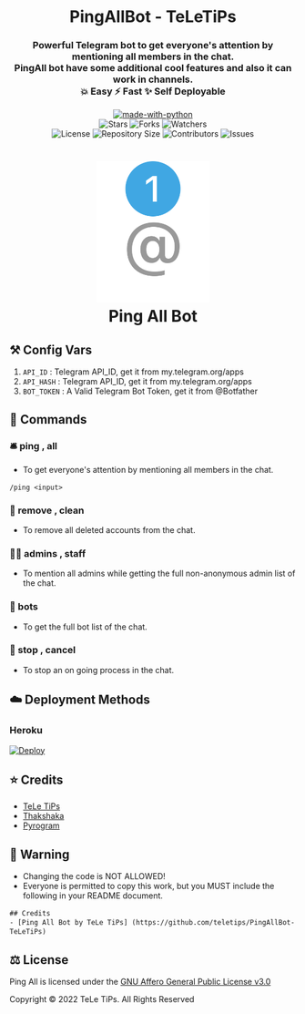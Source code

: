 <h1 align= center>PingAllBot - TeLeTiPs</h1>
<h3 align = center>Powerful Telegram bot to get everyone's attention by mentioning all members in the chat.
<br>PingAll bot have some additional cool features and also it can work in channels.
<br>💥 Easy    ⚡️ Fast    ✨ Self Deployable</h3>


<p align="center">
<a href="https://python.org"><img src="http://forthebadge.com/images/badges/made-with-python.svg" alt="made-with-python"></a>
<br>
    <img src="https://img.shields.io/github/stars/teletips/PingAllBot-TeLeTiPs?style=for-the-badge" alt="Stars">
    <img src="https://img.shields.io/github/forks/teletips/PingAllBot-TeLeTiPs?style=for-the-badge" alt="Forks">
    <img src="https://img.shields.io/github/watchers/teletips/PingAllBot-TeLeTiPs?style=for-the-badge" alt="Watchers"> 
<br>
    <img src="https://img.shields.io/github/license/teletips/PingAllBot-TeLeTiPs?style=for-the-badge" alt="License">
    <img src="https://img.shields.io/github/repo-size/teletips/PingAllBot-TeLeTiPs?style=for-the-badge" alt="Repository Size">
    <img src="https://img.shields.io/github/contributors/teletips/PingAllBot-TeLeTiPs?style=for-the-badge" alt="Contributors">
    <img src="https://img.shields.io/github/issues/teletips/PingAllBot-TeLeTiPs?style=for-the-badge" alt="Issues">
</p>  


<h1 align="center">
    <img src="pingallboticon.png" alt="PingAll Bot logo" width="200">
    <br>
    Ping All Bot
</h1>

    
## ⚒ Config Vars

1. `API_ID` : Telegram API_ID, get it from my.telegram.org/apps
2. `API_HASH` : Telegram API_ID, get it from my.telegram.org/apps
3. `BOT_TOKEN` : A Valid Telegram Bot Token, get it from @Botfather


## 📄 Commands

### 🛎 ping , all

- To get everyone's attention by mentioning all members in the chat.

```
/ping <input>    
```
    
### 👻 remove , clean

- To remove all deleted accounts from the chat.

### 👮🏻 admins , staff

- To mention all admins while getting the full non-anonymous admin list of the chat.

### 👾 bots 

- To get the full bot list of the chat.

### 🛑 stop , cancel

- To stop an on going process in the chat.
 
 
## ☁️ Deployment Methods

### Heroku

[![Deploy](https://www.herokucdn.com/deploy/button.svg)](https://heroku.com/deploy?template=https://github.com/teletips/PingAllBot-TeLeTiPs)
    
    
## ⭐️ Credits
  
- [TeLe TiPs](https://github.com/teletips)
- [Thakshaka](https://t.me/thakshakar)
- [Pyrogram](https://github.com/pyrogram/pyrogram)


## 🚨 Warning

- Changing the code is NOT ALLOWED!  
- Everyone is permitted to copy this work, but you MUST include the following in your README document.

```
## Credits
- [Ping All Bot by TeLe TiPs] (https://github.com/teletips/PingAllBot-TeLeTiPs)
```


## ⚖️ License
  
Ping All is licensed under the [GNU Affero General Public License v3.0](https://github.com/teletips/PingAllBot-TeLeTiPs/blob/main/LICENSE)

Copyright ©️ 2022 TeLe TiPs. All Rights Reserved
